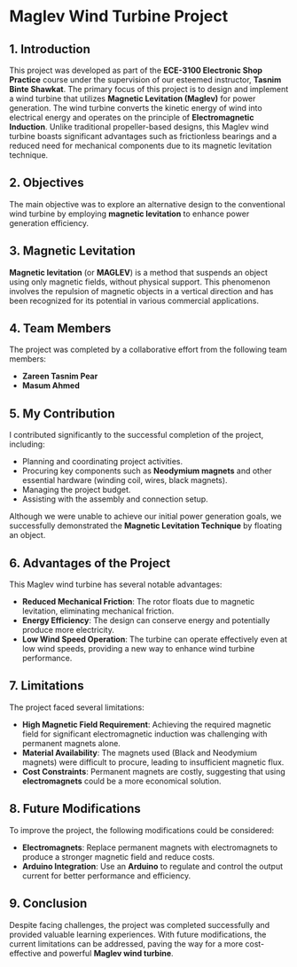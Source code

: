 # Maglev Wind Turbine Project

## 1. Introduction

This project was developed as part of the **ECE-3100 Electronic Shop Practice** course under the supervision of our esteemed instructor, **Tasnim Binte Shawkat**. The primary focus of this project is to design and implement a wind turbine that utilizes **Magnetic Levitation (Maglev)** for power generation. The wind turbine converts the kinetic energy of wind into electrical energy and operates on the principle of **Electromagnetic Induction**. Unlike traditional propeller-based designs, this Maglev wind turbine boasts significant advantages such as frictionless bearings and a reduced need for mechanical components due to its magnetic levitation technique.

## 2. Objectives

The main objective was to explore an alternative design to the conventional wind turbine by employing **magnetic levitation** to enhance power generation efficiency.

## 3. Magnetic Levitation

**Magnetic levitation** (or **MAGLEV**) is a method that suspends an object using only magnetic fields, without physical support. This phenomenon involves the repulsion of magnetic objects in a vertical direction and has been recognized for its potential in various commercial applications.

## 4. Team Members

The project was completed by a collaborative effort from the following team members:

- **Zareen Tasnim Pear**
- **Masum Ahmed**

## 5. My Contribution

I contributed significantly to the successful completion of the project, including:
- Planning and coordinating project activities.
- Procuring key components such as **Neodymium magnets** and other essential hardware (winding coil, wires, black magnets).
- Managing the project budget.
- Assisting with the assembly and connection setup.

Although we were unable to achieve our initial power generation goals, we successfully demonstrated the **Magnetic Levitation Technique** by floating an object.

## 6. Advantages of the Project

This Maglev wind turbine has several notable advantages:
- **Reduced Mechanical Friction**: The rotor floats due to magnetic levitation, eliminating mechanical friction.
- **Energy Efficiency**: The design can conserve energy and potentially produce more electricity.
- **Low Wind Speed Operation**: The turbine can operate effectively even at low wind speeds, providing a new way to enhance wind turbine performance.

## 7. Limitations

The project faced several limitations:
- **High Magnetic Field Requirement**: Achieving the required magnetic field for significant electromagnetic induction was challenging with permanent magnets alone.
- **Material Availability**: The magnets used (Black and Neodymium magnets) were difficult to procure, leading to insufficient magnetic flux.
- **Cost Constraints**: Permanent magnets are costly, suggesting that using **electromagnets** could be a more economical solution.

## 8. Future Modifications

To improve the project, the following modifications could be considered:
- **Electromagnets**: Replace permanent magnets with electromagnets to produce a stronger magnetic field and reduce costs.
- **Arduino Integration**: Use an **Arduino** to regulate and control the output current for better performance and efficiency.

## 9. Conclusion

Despite facing challenges, the project was completed successfully and provided valuable learning experiences. With future modifications, the current limitations can be addressed, paving the way for a more cost-effective and powerful **Maglev wind turbine**.
